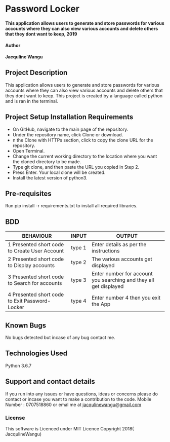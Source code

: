 # Password Locker
#### This application allows users to generate and store passwords for various accounts where they can also view various accounts and delete others that they dont want to keep, 2019
#### Author
**Jacquline Wangu**
## Project Description
This application allows users to generate and store passwords for various accounts where they can also view various accounts and delete others that they dont want to keep. This project is created by a language called python and is ran in the terminal.
## Project Setup Installation Requirements
* On GitHub, navigate to the main page of the repository.
* Under the repository name, click Clone or download.
* n the Clone with HTTPs section, click to copy the clone URL for the repository.
* Open Terminal.
* Change the current working directory to the location where you want the cloned directory to be made.
* Type git clone, and then paste the URL you copied in Step 2.
* Press Enter. Your local clone will be created.
* Install the latest version of python3.

## Pre-requisites
Run pip install -r requirements.txt to install all required libraries.

## BDD
|  BEHAVIOUR                                      | INPUT   |                 OUTPUT                                           |
|-------------------------------------------------|---------|------------------------------------------------------------------|
| 1 Presented short code to Create User Account   | type 1  | Enter details as per the instructions                            |
| 2 Presented short code to Display accounts      | type 2  | The various accounts get displayed                               |
| 3 Presented short code to Search for accounts   | type 3  | Enter number for account you searching and they all get displayed|
| 4 Presented short code to Exit Password-Locker  | type 4  | Enter number 4 then you exit the App                             |


## Known Bugs
No bugs detected but incase of any bug contact me.

## Technologies Used
Python 3.6.7

## Support and contact details
If you run into any issues or have questions, ideas or concerns please do contact or incase you want to make a contribution to the code.
Mobile Number : 0707518860
or emal me at jacqulinewangu@gmail.com

### License
This software is Licenced under MIT Licence Copyright 2018( JacqulineWangu)
  
